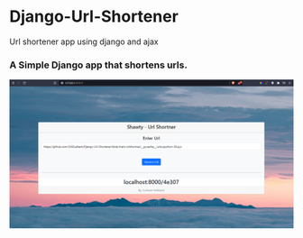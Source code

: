 # Django-Url-Shortener
Url shortener app using django and ajax

### A Simple Django app that shortens urls. 
![plot](./ss/ss1.png)
